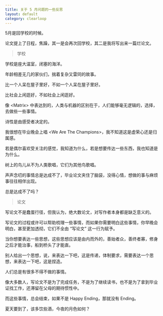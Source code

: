 ```yaml
---
title: 关于 5 月问题的一些反思
layout: default
category: clearloop
---
```


5月是回学校的时候。

论文提上了日程，焦躁，其一是会再次回学校，其二是我将写出来一篇烂论文。


> 学校

学校是座大温室，闭塞的海洋。

年龄相差无几的家伙们，揣着复杂又雷同的故事。

比一个人呆在屋子里好，不如一个人呆在屋子里好。

比社会上闲逛好，不如社会上闲逛好。

像 \<Matrix\> 中表达到的，人类与机器的区别在于，人们能够毫无逻辑的，选择，去做些一些事情。

诗性是由感受者决定的。

我很想在毕业晚会上唱 \<We Are The Champions\>，我不知道这是虚荣心还是归属感。

若是偶尔喜欢受关注的感觉，我知道为什么，若是想要传达一些东西，我也知道是为什么。

树上的鸟儿从不为人类歌唱，它们为其他鸟歌唱。

声声念叨的事情总是达成不了，毕业论文夹住了脑袋，没得心情，想做的事与麻烦事往往相伴出现。

总是达成不了吗？


> 论文

写论文不是蠢蛋行径，但我认为，绝大数论文，对写作者本身都是缺乏意义的。

写论文的过程或许可以帮助梳理一些事情，而如果你需要明白这些事情，你早晚会明白，甚至更加透彻，它们不全由 “写论文” 这一行为赋予。

当你想要表达一些思想，这些思想应该是由内而外的，善始者众，善终者寡，修身之后才能治事，船到桥头了才能直。

别人给出一个思想，说，来表达一下吧，这是传递，体制要求，需要表达一个思想，来表达一下吧，这是捏造。

人们总是有很多不得不做的事情。

像大多数人，写论文不是为了完成任务，不是为了继续读书，也不是为了拿到毕业证找工作，还滞留在父母的期待惯性中。

而这些事情，总会结束，如果不是 Happy Ending，那就没有 Ending。

夏天要到了，该多饮些酒，今夜的月色如何？
